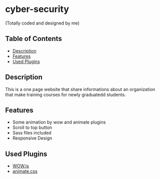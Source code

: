 # cyber-security
(Totally coded and designed by me)

## Table of Contents
* [Description](#Description)
* [Features](#Features)
* [Used Plugins](#Used-Plugins)

## Description 
This is a one page website that share informations about an organization that make training courses for newly graduatedd students.

## Features
* Some animation by wow and animate plugins
* Scroll to top button
* Sass files included
* Responsive Design

## Used Plugins
* [WOW.js](https://wowjs.uk/)
* [animate.css](https://animate.style/)


